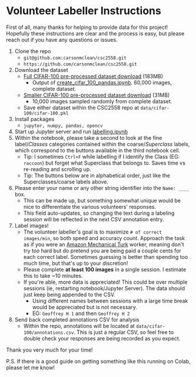 # Volunteer Labeller Instructions

First of all, many thanks for helping to provide data for this project! Hopefully these instructions are clear and the process is easy, but please reach out if you have any questions or issues.

1. Clone the repo
   * `git@github.com:carsonmclean/csc2558.git`
   *  `https://github.com/carsonmclean/csc2558.git`
2. Download the dataset
   * [Full CIFAR-100 pre-processed dataset download](https://drive.google.com/file/d/1OopivzWB4wVVZXxTg6hHv2oh_Ol6MnXc/view?usp=sharing) (183MB)
     * Output of [create_cifar_100_pandas.ipynb](../src/notebooks/create_cifar_100_pandas.ipynb). 60,000 images, complete dataset.
   * [Smaller CIFAR-100 pre-processed dataset download](https://drive.google.com/file/d/1gkVRbQ-hYa01X1FqRcjXagjT-HyRAMII/view?usp=sharing) (31MB)
     * 10,000 images sampled randomly from complete dataset.
    * Save either dataset within the CSC2558 repo at `data/cifar-100/cifar-100.pkl`
3. Install packages
   * `jupyter, numpy, pandas, opencv`
4. Start up Jupyter server and run [labelling.ipynb](../src/notebooks/labelling.ipynb)
5. Within the notebook, please take a second to look at the fine label/_Classes_ categories contained within the coarse/_Superclass_ labels, which correspond to the buttons available in the third notebook cell.
   * Tip: I sometimes `Ctrl+F` while labelling if I identify the Class (EG: `raccoon`) but forget what Superclass that belongs to. Saves time vs re-reading and scrolling up.
   * Tip: The buttons below are in alphabetical order, just like the Superclasses/coarse labels above.
6. Please enter your name or any other string identifier into the `Name: ____` box.
   * This can be made up, but something somewhat unique would be nice to differentiate the various volunteers' responses.
   * This field auto-updates, so changing the text during a labeling session will be reflected in the next CSV annotation entry.
7. Label images!
   * The volunteer labeller's goal is to maximize `# of correct images/min`, so both speed and accuracy count. Approach the task as if you were an [Amazon Mechanical Turk](https://www.mturk.com/) worker, meaning don't try _too_ hard but do pretend you are being paid a couple cents for each correct label. Sometimes guessing is better than spending too much time, but that's up to your discretion!
   * Please complete **at least 100 images** in a single session. I estimate this to take ~10 minutes.
   * If you're able, more data is appreciated! This could be over multiple sessions (ie, restarting notebook/Jupyter Server). The data should just keep being appended to the CSV.
     * Using different names between sessions with a large time break would be appreciated but is not necessary.
     * EG: `Geoffrey H 1` and then `Geoffrey H 2`
8. Send back completed annotations CSV for analysis
    * Within the repo, annotations will be located at `data/cifar-100/annotations.csv`. This is just a regular CSV, so feel free to double check your responses are being recorded as you expect.
    
    
Thank you very much for your time! 

P.S.
If there is a good guide on getting something like this running on Colab, please let me know! 